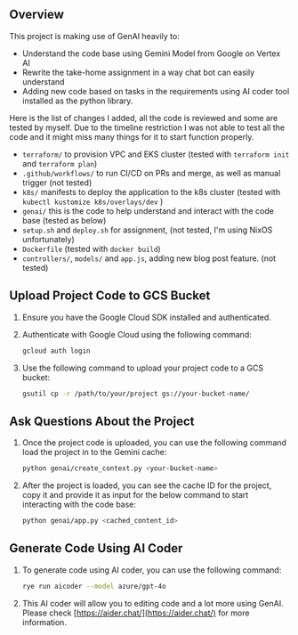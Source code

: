 ## Overview

This project is making use of GenAI heavily to:
- Understand the code base using Gemini Model from Google on Vertex AI
- Rewrite the take-home assignment in a way chat bot can easily understand
- Adding new code based on tasks in the requirements using AI coder tool installed as the python library.

Here is the list of changes I added, all the code is reviewed and some are tested by myself. Due to the timeline restriction
I was not able to test all the code and it might miss many things for it to start function properly.

- `terraform/` to provision VPC and EKS cluster (tested with `terraform init` and `terraform plan`)
- `.github/workflows/` to run CI/CD on PRs and merge, as well as manual trigger (not tested)
- `k8s/` manifests to deploy the application to the k8s cluster (tested with `kubectl kustomize k8s/overlays/dev` )
- `genai/` this is the code to help understand and interact with the code base (tested as below)
- `setup.sh` and `deploy.sh` for assignment, (not tested, I'm using NixOS unfortunately)
-  `Dockerfile` (tested with `docker build`)
- `controllers/`, `models/` and `app.js`, adding new blog post feature. (not tested)


## Upload Project Code to GCS Bucket

1. Ensure you have the Google Cloud SDK installed and authenticated.
1. Authenticate with Google Cloud using the following command:
   ```bash
   gcloud auth login
   ```

1. Use the following command to upload your project code to a GCS bucket:
   ```bash
   gsutil cp -r /path/to/your/project gs://your-bucket-name/
   ```

## Ask Questions About the Project

1. Once the project code is uploaded, you can use the following command load the project in to the Gemini cache:
   ```bash
   python genai/create_context.py <your-bucket-name>
   ```

1. After the project is loaded, you can see the cache ID for the project, copy it and provide it as input for the below command to start interacting with the code base:
   ```bash
   python genai/app.py <cached_content_id>
   ```

## Generate Code Using AI Coder

1. To generate code using AI coder, you can use the following command:
   ```bash
   rye run aicoder --model azure/gpt-4o
   ```

1. This AI coder will allow you to editing code and a lot more using GenAI. Please check [https://aider.chat/](https://aider.chat/) for more information.
